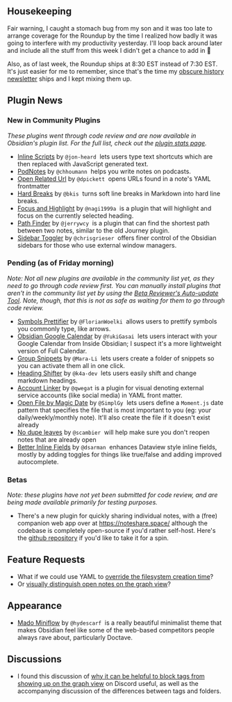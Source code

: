 <h2 id="housekeeping">Housekeeping</h2><p>Fair warning, I caught a stomach bug from my son and it was too late to arrange coverage for the Roundup by the time I realized how badly it was going to interfere with my productivity yesterday. I'll loop back around later and include all the stuff from this week I didn't get a chance to add in 💚</p><p>Also, as of last week, the Roundup ships at 8:30 EST instead of 7:30 EST. It's just easier for me to remember, since that's the time my <a href="https://newsletter.eleanorkonik.com/">obscure history newsletter</a> ships and I kept mixing them up. </p><h2 id="plugin-news">Plugin News</h2><h3 id="new-in-community-plugins">New in Community Plugins</h3><p><em>These plugins went through code review and are now available in Obsidian's plugin list.</em> <em>For the full list, check out the <a href="https://obsidian-plugin-stats.vercel.app/new">plugin stats page</a>.</em></p><ul><li><a href="https://github.com/jon-heard/obsidian-inline-scripts">Inline Scripts</a> by <code>@jon-heard</code>  lets users type text shortcuts which are then replaced with JavaScript generated text.</li><li><a href="https://github.com/chhoumann/podnotes">PodNotes</a> by <code>@chhoumann</code>  helps you write notes on podcasts.</li><li><a href="https://github.com/dpickett/open-related-url">Open Related Url</a> by <code>@dpickett</code>  opens URLs found in a note's YAML frontmatter</li><li><a href="https://github.com/bkis/obsidian-hard-breaks">Hard Breaks</a> by <code>@bkis</code>  turns soft line breaks in Markdown into hard line breaks.</li><li><a href="https://github.com/nagi1999a/obsidian-focus-plugin">Focus and Highlight</a> by <code>@nagi1999a</code>  is a plugin that will highlight and focus on the currently selected heading.</li><li><a href="https://github.com/jerrywcy/obsidian-path-finder">Path Finder</a> by <code>@jerrywcy</code>  is a plugin that can find the shortest path between two notes, similar to the old Journey plugin.</li><li><a href="https://github.com/chrisgrieser/obsidian-sidebar-toggler">Sidebar Toggler</a> by <code>@chrisgrieser</code>  offers finer control of the Obsidian sidebars for those who use external window managers.</li></ul><h3 id="pending-as-of-friday-morning">Pending (as of Friday morning)</h3><p><em>Note: Not all new plugins are available in the community list yet, as they need to go through code review first. You can manually install plugins that aren't in the community list yet by using the <a href="https://github.com/TfTHacker/obsidian42-brat">Beta Reviewer's Auto-update Tool</a>. Note, though, that this is not as safe as waiting for them to go through code review.</em></p><ul><li><a href="https://github.com/FlorianWoelki/obsidian-symbols-prettifier">Symbols Prettifier</a> by <code>@FlorianWoelki</code>  allows users to prettify symbols you commonly type, like arrows.</li><li><a href="https://github.com/YukiGasai/obsidian-google-calendar">Obsidian Google Calendar</a> by <code>@YukiGasai</code>  lets users interact with your Google Calendar from Inside Obsidian; I suspect it's a more lightweight version of Full Calendar.</li><li><a href="https://github.com/Mara-Li/obsidian-group-snippets">Group Snippets</a> by <code>@Mara-Li</code>  lets users create a folder of snippets so you can activate them all in one click.</li><li><a href="https://github.com/k4a-dev/obsidian-heading-shifter">Heading Shifter</a> by <code>@k4a-dev</code>  lets users easily shift and change markdown headings.</li><li><a href="https://github.com/qwegat/Obsidian-Account-Linker">Account Linker</a> by <code>@qwegat</code> is a plugin for visual denoting external service accounts (like social media) in YAML front matter.</li><li><a href="https://github.com/SimplGy/obsidian-open-file-by-magic-date">Open File by Magic Date</a> by <code>@SimplGy</code>  lets users define a <code>Moment.js</code> date pattern that specifies the file that is most important to you (eg: your daily/weekly/monthly note). It'll also create the file if it doesn't exist already</li><li><a href="https://github.com/scambier/obsidian-no-dupe-leaves">No dupe leaves</a> by <code>@scambier</code>  will help make sure you don't reopen notes that are already open</li><li><a href="https://github.com/dsarman/better-inline-fields">Better Inline Fields</a> by <code>@dsarman</code>  enhances Dataview style inline fields, mostly by adding toggles for things like true/false and adding improved autocomplete.</li></ul><h3 id="betas">Betas</h3><p><em>Note: these plugins have not yet been submitted for code review, and are being made available primarily for testing purposes.</em></p><ul><li>There's a new plugin for quickly sharing individual notes, with a (free) companion web app over at <a href="https://noteshare.space/">https://noteshare.space/</a> although the codebase is completely open-source if you'd rather self-host. Here's the <a href="https://github.com/mcndt/obsidian-note-sharing">github repository</a> if you'd like to take it for a spin.</li></ul><h2 id="feature-requests">Feature Requests</h2><ul><li>What if we could use YAML to <a href="https://forum.obsidian.md/t/native-yaml-override-for-filesystem-creation-time/41240/2">override the filesystem creation time</a>?</li><li>Or <a href="https://forum.obsidian.md/t/render-open-notes-as-a-ring-in-graph-view/41321">visually distinguish open notes on the graph view</a>?</li></ul><h2 id="appearance">Appearance</h2><ul><li><a href="https://github.com/hydescarf/Obsidian-Theme-Mado-Miniflow">Mado Miniflow</a> by <code>@hydescarf</code>  is a really beautiful minimalist theme that makes Obsidian feel like some of the web-based competitors people always rave about, particularly Doctave. </li></ul><h2 id="discussions">Discussions</h2><ul><li>I found this discussion of <a href="https://discord.com/channels/686053708261228577/710585052769157141/1005134287533789276">why it can be helpful to block tags from showing up on the graph view</a> on Discord useful, as well as the accompanying discussion of the differences between tags and folders.</li></ul>